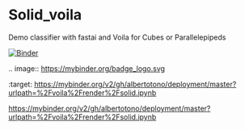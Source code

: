 # Solid_voila

Demo classifier with fastai and Voila for Cubes or Parallelepipeds

[![Binder](https://mybinder.org/badge_logo.svg)](https://mybinder.org/v2/gh/albertotono/deployment/master?urlpath=%2Fvoila%2Frender%2Fsolid.ipynb)

.. image:: https://mybinder.org/badge_logo.svg

 :target: https://mybinder.org/v2/gh/albertotono/deployment/master?urlpath=%2Fvoila%2Frender%2Fsolid.ipynb
 
 
 https://mybinder.org/v2/gh/albertotono/deployment/master?urlpath=%2Fvoila%2Frender%2Fsolid.ipynb
 
 
